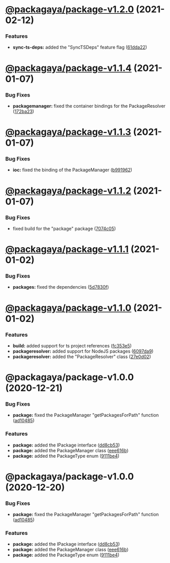 # [@packagaya/package-v1.2.0](https://github.com/Packagaya/Packagaya/compare/@packagaya/package-v1.1.4...@packagaya/package-v1.2.0) (2021-02-12)


### Features

* **sync-ts-deps:** added the "SyncTSDeps" feature flag ([61dda22](https://github.com/Packagaya/Packagaya/commit/61dda2246271ae225d3b5adc7db17973a7be2450))

# [@packagaya/package-v1.1.4](https://github.com/Packagaya/Packagaya/compare/@packagaya/package-v1.1.3...@packagaya/package-v1.1.4) (2021-01-07)


### Bug Fixes

* **packagemanager:** fixed the container bindings for the PackageResolver ([172ba23](https://github.com/Packagaya/Packagaya/commit/172ba2348ba3fbe8a99ac2469911a423c0d26e0d))

# [@packagaya/package-v1.1.3](https://github.com/Packagaya/Packagaya/compare/@packagaya/package-v1.1.2...@packagaya/package-v1.1.3) (2021-01-07)


### Bug Fixes

* **ioc:** fixed the binding of the PackageManager ([b991962](https://github.com/Packagaya/Packagaya/commit/b99196202c28dfa549138ff241b2d0fa72255721))

# [@packagaya/package-v1.1.2](https://github.com/Packagaya/Packagaya/compare/@packagaya/package-v1.1.1...@packagaya/package-v1.1.2) (2021-01-07)


### Bug Fixes

* fixed build for the "package" package ([7074c05](https://github.com/Packagaya/Packagaya/commit/7074c059e4cee6918d1a74b6979f59f3b911f2be))

# [@packagaya/package-v1.1.1](https://github.com/Packagaya/Packagaya/compare/@packagaya/package-v1.1.0...@packagaya/package-v1.1.1) (2021-01-02)


### Bug Fixes

* **packages:** fixed the dependencies ([5d7830f](https://github.com/Packagaya/Packagaya/commit/5d7830fe50c4bd7183c724e121b8c6e5a127c755))

# [@packagaya/package-v1.1.0](https://github.com/Packagaya/Packagaya/compare/@packagaya/package-v1.0.0...@packagaya/package-v1.1.0) (2021-01-02)


### Features

* **build:** added support for ts project references ([fc353e5](https://github.com/Packagaya/Packagaya/commit/fc353e5e9d0f297514d3d18d30e173d7fa0261e2))
* **packageresolver:** added support for NodeJS packages ([6097da9](https://github.com/Packagaya/Packagaya/commit/6097da930b2f7e7c1b753e28b638666d8092b2b2))
* **packageresolver:** added the "PackageResolver" class ([27e0d02](https://github.com/Packagaya/Packagaya/commit/27e0d02d39ed06ae98f05e7042844cc1644cb794))

# @packagaya/package-v1.0.0 (2020-12-21)


### Bug Fixes

* **package:** fixed the PackageManager "getPackagesForPath" function ([ad10485](https://github.com/Packagaya/Packagaya/commit/ad104855cd90e41480cffebe2c7722504ef11c43))


### Features

* **package:** added the IPackage interface ([dd8cb53](https://github.com/Packagaya/Packagaya/commit/dd8cb53e83f2f32fab12943f0cfca16b8474fc2b))
* **package:** added the PackageManager class ([eee616b](https://github.com/Packagaya/Packagaya/commit/eee616bb597846c39c758a0081da1b1c909e343d))
* **package:** added the PackageType enum ([9111be4](https://github.com/Packagaya/Packagaya/commit/9111be42be06a2c33bdd8b292bdd7d6366b23d39))

# @packagaya/package-v1.0.0 (2020-12-20)

### Bug Fixes

-   **package:** fixed the PackageManager "getPackagesForPath" function ([ad10485](https://github.com/Packagaya/Packagaya/commit/ad104855cd90e41480cffebe2c7722504ef11c43))

### Features

-   **package:** added the IPackage interface ([dd8cb53](https://github.com/Packagaya/Packagaya/commit/dd8cb53e83f2f32fab12943f0cfca16b8474fc2b))
-   **package:** added the PackageManager class ([eee616b](https://github.com/Packagaya/Packagaya/commit/eee616bb597846c39c758a0081da1b1c909e343d))
-   **package:** added the PackageType enum ([9111be4](https://github.com/Packagaya/Packagaya/commit/9111be42be06a2c33bdd8b292bdd7d6366b23d39))
